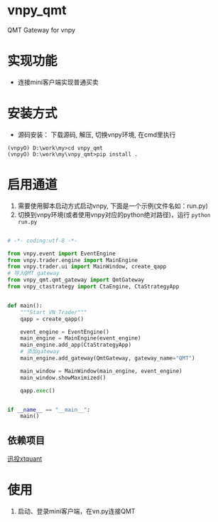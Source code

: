 # vnpy_qmt
QMT Gateway for vnpy

# 实现功能
- 连接mini客户端实现普通买卖

# 安装方式
- 源码安装： 下载源码, 解压, 切换vnpy环境, 在cmd里执行
```commandline
(vnpyO) D:\work\my>cd vnpy_qmt
(vnpyO) D:\work\my\vnpy_qmt>pip install .
```
# 启用通道
1. 需要使用脚本启动方式启动vnpy, 下面是一个示例(文件名如：run.py)
2. 切换到vnpy环境(或者使用vnpy对应的python绝对路径)，运行 `python run.py`
```python

# -*- coding:utf-8 -*-

from vnpy.event import EventEngine
from vnpy.trader.engine import MainEngine
from vnpy.trader.ui import MainWindow, create_qapp
# 导入QMT gateway
from vnpy_qmt.qmt_gateway import QmtGateway
from vnpy_ctastrategy import CtaEngine, CtaStrategyApp


def main():
    """Start VN Trader"""
    qapp = create_qapp()

    event_engine = EventEngine()
    main_engine = MainEngine(event_engine)
    main_engine.add_app(CtaStrategyApp)
    # 添加gateway
    main_engine.add_gateway(QmtGateway, gateway_name="QMT")

    main_window = MainWindow(main_engine, event_engine)
    main_window.showMaximized()

    qapp.exec()


if __name__ == "__main__":
    main()
```



## 依赖项目
[迅投xtquant](https://github.com/ai4trade/XtQuant)
# 使用
1. 启动、登录mini客户端，在vn.py连接QMT
